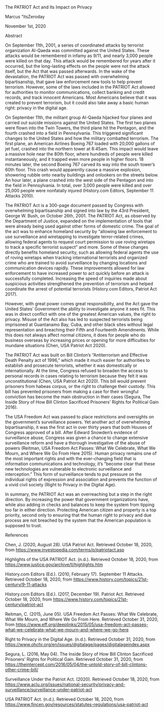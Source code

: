 The PATRIOT Act and Its Impact on Privacy

Marcus “itsZeroday

November 1st, 2020

Abstract

On September 11th, 2001, a series of coordinated attacks by terrorist organization Al-Qaeda was committed against the United States. These attacks would be remembered in infamy as 9/11, and nearly 3,000 people were killed on that day. This attack would be remembered for years after it occurred, but the long-lasting effects on the people were not the attack itself, but the Act that was passed afterwards. In the wake of the devastation, the PATRIOT Act was passed with overwhelming bipartisanship, that gave law enforcement new tools to help prevent terrorism. However, some of the laws included in the PATRIOT Act allowed for authorities to monitor communications, collect banking and credit records, and track innocent Americans. Most Americans believe that it was created to prevent terrorism, but it could also take away a basic human right: privacy in the digital age. 

On September 11th, the militant group Al-Qaeda hijacked four planes and carried out suicide missions against the United States. The first two planes were flown into the Twin Towers, the third plane hit the Pentagon, and the fourth crashed into a field in Pennsylvania. This triggered significant changes to the United States and how the military combatted terrorism. The first plane, an American Airlines Boeing 767 loaded with 20,000 gallons of jet fuel, crashed into the northern tower at 8:45am. This impact would leave a massive hole near the 80th floor, where hundreds of people were killed instantaneously, and it trapped even more people in higher floors. 18 minutes later, the second Boeing 767 carved its way into the south tower’s 60th floor. This crash would apparently cause a massive explosion, showering rubble onto nearby buildings and onlookers on the streets below. An hour later, a plane crashed into the west side of the Pentagon and into the field in Pennsylvania. In total, over 3,000 people were killed and over 25,000 people were nonfatally injured (History.com Editors, September 11 Attacks 2010).

The PATRIOT Act is a 300-page document passed by Congress with overwhelming bipartisanship and signed into law by the 43rd President, George W. Bush, on October 26th, 2001. The PATRIOT Act, as observed by the Department of Justice, expanded on the implementation of tools that were already being used against other forms of domestic crime. The goal of the act was to enhance homeland security by “allowing law enforcement to use surveillance and wiretapping to investigate terror-related crimes, allowing federal agents to request court permission to use roving wiretaps to track a specific terrorist suspect” and more. Some of these changes directly benefits homeland security, such as allowing federal agents the use of roving wiretaps when tracking international terrorists and organized crime who are trained to avoid surveillance by changing locations and communication devices rapidly. These improvements allowed for law enforcement to have increased power to act quickly before an attack is successfully completed. Increasing the speed of inquiries made about suspicious activities strengthened the prevention of terrorism and helped coordinate the arrest of potential terrorists (History.com Editors, Patriot Act 2017). 

However, with great power comes great responsibility, and the Act gave the United States’ Government the ability to investigate anyone it sees fit. This was in direct conflict with one of the greatest American values, the right to privacy. Misuse of the Act also has led to suspected terrorists being imprisoned at Guantanamo Bay, Cuba, and other black sites without legal representation and breaching their Fifth and Fourteenth Amendments. While this does not always affect normal citizens, it does for people who do business overseas by increasing prices or opening for more difficulties for mundane situations (Chen, USA Patriot Act 2020). 

The PATRIOT Act was built on Bill Clinton’s “Antiterrorism and Effective Death Penalty act of 1996,” which made it much easier for authorities to establish and prosecute terrorists, whether it was domestically or internationally. At the time, Congress refused to broaden the access to personal records in cases relating to terrorism because they felt it was unconstitutional (Chen, USA Patriot Act 2020). This bill would prevent prisoners from habeas corpus, or the right to challenge their custody. This bill has prevented prisoners from making a case for their wrongful conviction has become the main obstruction in their cases (Segura, The Inside Story of How Bill Clinton Sacrificed Prisoners’ Rights for Political Gain 2016).

The USA Freedom Act was passed to place restrictions and oversights on the government’s surveillance powers. Yet another act of overwhelming bipartisanship, it was the first act in over thirty years that both Houses of Congress approved of a bill. After Edward Snowden’s evidence of surveillance abuse, Congress was given a chance to change extensive surveillance reform and have a thorough investigative of the abuse of powers (Reitman, USA Freedom Act Passes: What We Celebrate, What We Mourn, and Where We Go From Here 2015). Human privacy remains one of the most important rights and with the ever-changing field that is information communications and technology, it’s “become clear that these new technologies are vulnerable to electronic surveillance and interception.” This form of surveillance tends to put pressure on the individual rights of expression and association and prevents the function of a vivid civil society (Right to Privacy in the Digital Age).

In summary, the PATRIOT Act was an overreaching but a step in the right direction. By increasing the power that government organizations have, while also adding in checks and balances to keep the system from tipping too far in either direction. Protecting American citizen and property is a top priority, second only to ensuring that the human right to privacy and due process are not breached by the system that the American population is supposed to trust.

 

References

Chen, J. (2020, August 28). USA Patriot Act. Retrieved October 18, 2020, from https://www.investopedia.com/terms/p/patriotact.asp

Highlights of the USA PATRIOT Act. (n.d.). Retrieved October 18, 2020, from https://www.justice.gov/archive/ll/highlights.htm

History.com Editors (Ed.). (2010, February 17). September 11 Attacks. Retrieved October 18, 2020, from https://www.history.com/topics/21st-century/9-11-attacks

History.com Editors (Ed.). (2017, December 19). Patriot Act. Retrieved October 18, 2020, from https://www.history.com/topics/21st-century/patriot-act

Reitman, C. (2015, June 05). USA Freedom Act Passes: What We Celebrate, What We Mourn, and Where We Go From Here. Retrieved October 31, 2020, from https://www.eff.org/deeplinks/2015/05/usa-freedom-act-passes-what-we-celebrate-what-we-mourn-and-where-we-go-here

Right to Privacy in the Digital Age. (n.d.). Retrieved October 31, 2020, from https://www.ohchr.org/en/issues/digitalage/pages/digitalageindex.aspx

Segura, L. (2016, May 04). The Inside Story of How Bill Clinton Sacrificed Prisoners’ Rights for Political Gain. Retrieved October 31, 2020, from https://theintercept.com/2016/05/04/the-untold-story-of-bill-clintons-other-crime-bill/

Surveillance Under the Patriot Act. (2020). Retrieved October 18, 2020, from https://www.aclu.org/issues/national-security/privacy-and-surveillance/surveillance-under-patriot-act

USA PATRIOT Act. (n.d.). Retrieved October 18, 2020, from https://www.fincen.gov/resources/statutes-regulations/usa-patriot-act
